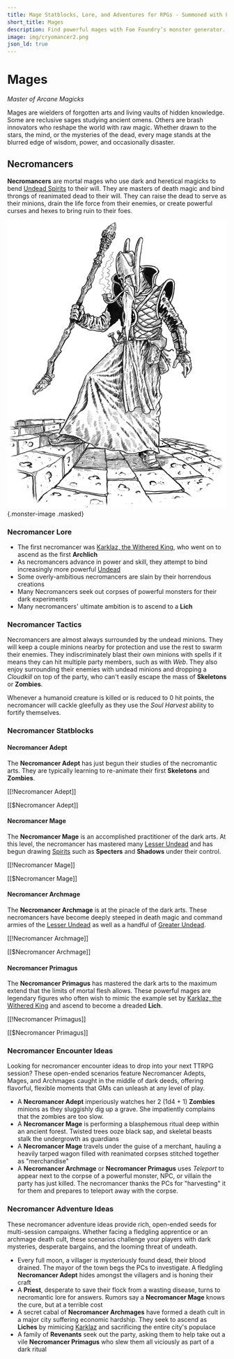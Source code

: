 ```yaml
---
title: Mage Statblocks, Lore, and Adventures for RPGs - Summoned with Foe Foundry
short_title: Mages
description: Find powerful mages with Foe Foundry’s monster generator. Discover complete statblocks, lore, encounters, and adventure hooks to command your fantasy RPG campaigns.
image: img/cryomancer2.png
json_ld: true
---
```


# Mages

*Master of Arcane Magicks*

Mages are wielders of forgotten arts and living vaults of hidden knowledge. Some are reclusive sages studying ancient omens. Others are brash innovators who reshape the world with raw magic. Whether drawn to the stars, the mind, or the mysteries of the dead, every mage stands at the blurred edge of wisdom, power, and occasionally disaster.

## Necromancers

**Necromancers** are mortal mages who use dark and heretical magicks to bend
[Undead Spirits](../families/undead.md#necromancers-and-once-mortal-masters) to their will. They are masters of death magic and bind throngs of reanimated dead to their will. They can raise the dead to serve as their minions, drain the life force from their enemies, or create powerful curses and hexes to bring ruin to their foes.

![Mortal necromancer channeling forbidden magic to raise the dead](../img/necromancer.png){.monster-image .masked}

### Necromancer Lore

- The first necromancer was [Karklaz, the Withered King](./lich.md#karklaz-the-withered-king), who went on to ascend as the first **Archlich**
- As necromancers advance in power and skill, they attempt to bind increasingly more powerful [Undead](../families/undead.md)
- Some overly-ambitious necromancers are slain by their horrendous creations
- Many Necromancers seek out corpses of powerful monsters for their dark experiments
- Many necromancers' ultimate ambition is to ascend to a **Lich**

### Necromancer Tactics

Necromancers are almost always surrounded by the undead minions. They will keep a couple minions nearby for protection and use the rest to swarm their enemies. They indiscriminately blast their own minions with spells if it means they can hit multiple party members, such as with *Web*. They also enjoy surrounding their enemies with undead minions and dropping a *Cloudkill* on top of the party, who can't easily escape the mass of **Skeletons** or **Zombies**.

Whenever a humanoid creature is killed or is reduced to 0 hit points, the necromancer will cackle gleefully as they use the *Soul Harvest* ability to fortify themselves.

### Necromancer Statblocks

#### Necromancer Adept

The **Necromancer Adept** has just begun their studies of the necromantic arts. They are typically learning to re-animate their first **Skeletons** and **Zombies**.

[[!Necromancer Adept]]

[[$Necromancer Adept]]

#### Necromancer Mage

The **Necromancer Mage** is an accomplished practitioner of the dark arts. At this level, the necromancer has mastered many [Lesser Undead](../families/undead.md#lesser-undead) and has begun drawing [Spirits](../monsters/spirit.md) such as **Specters** and **Shadows** under their control.

[[!Necromancer Mage]]

[[$Necromancer Mage]]

#### Necromancer Archmage

The **Necromancer Archmage** is at the pinacle of the dark arts. These necromancers have become deeply steeped in death magic and command armies of the [Lesser Undead](../families/undead.md#lesser-undead) as well as a handful of [Greater Undead](../families/undead.md#greater-undead).

[[!Necromancer Archmage]]

[[$Necromancer Archmage]]

#### Necromancer Primagus

The **Necromancer Primagus** has mastered the dark arts to the maximum extend that the limits of mortal flesh allows. These powerful mages are legendary figures who often wish to mimic the example set by [Karklaz, the Withered King](./lich.md#karklaz-the-withered-king) and ascend to become a dreaded **Lich**.

[[!Necromancer Primagus]]

[[$Necromancer Primagus]]

### Necromancer Encounter Ideas

Looking for necromancer encounter ideas to drop into your next TTRPG session? These open-ended scenarios feature Necromancer Adepts, Mages, and Archmages caught in the middle of dark deeds, offering flavorful, flexible moments that GMs can unleash at any level of play.

- A **Necromancer Adept** imperiously watches her 2 (1d4 + 1) **Zombies** minions as they sluggishly dig up a grave. She impatiently complains that the zombies are too slow.
- A **Necromancer Mage** is performing a blasphemous ritual deep within an ancient forest. Twisted trees ooze black sap, and skeletal beasts stalk the undergrowth as guardians
- A **Necromancer Mage** travels under the guise of a merchant, hauling a heavily tarped wagon filled with reanimated corpses stitched together as "merchandise"
- A **Necromancer Archmage** or **Necromancer Primagus** uses *Teleport* to appear next to the corpse of a powerful monster, NPC, or villain the party has just killed. The necromancer thanks the PCs for "harvesting" it for them and prepares to teleport away with the corpse.

### Necromancer Adventure Ideas

These necromancer adventure ideas provide rich, open-ended seeds for multi-session campaigns. Whether facing a fledgling apprentice or an archmage death cult, these scenarios challenge your players with dark mysteries, desperate bargains, and the looming threat of undeath.

- Every full moon, a villager is mysteriously found dead, their blood drained. The mayor of the town begs the PCs to investigate. A fledgling **Necromancer Adept** hides amongst the villagers and is honing their craft
- A **Priest**, desperate to save their flock from a wasting disease, turns to necromantic lore for answers. Rumors say a **Necromancer Mage** knows the cure, but at a terrible cost
- A secret cabal of **Necromancer Archmages** have formed a death cult in a major city suffering economic hardship. They seek to ascend as **Liches** by mimicing [Karklaz](./lich.md#karklaz-the-withered-king) and sacrificing the entire city's populace
- A family of **Revenants** seek out the party, asking them to help take out a vile **Necromancer Primagus** who slew them all viciously as part of a dark ritual